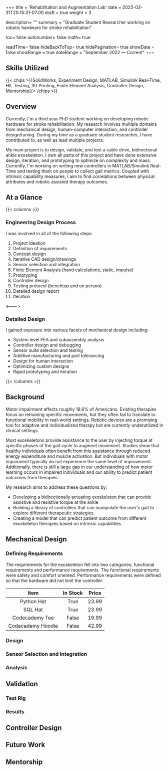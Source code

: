+++
title = 'Rehabilitation and Augmentation Lab'
date = 2025-03-31T20:15:31-07:00
draft = true
weight = 3

description= ""
summary = "Graduate Student Researcher working on robotic hardware for stroke rehabilitation"

toc= false
autonumber= false
math= true

readTime= false
hideBackToTop= true
hidePagination= true
showDate = false
showRange = true
dateRange = "September 2022 — Current"
+++

## Skills Utilized

{{< chips >}}SolidWorks, Experiment Design, MATLAB, Simulink Real-Time, HIL Testing, 3D Printing, Finite Element Analysis, Controller Design, Mentorship{{< /chips >}}

## Overview
Currently, I'm a third year PhD student working on developing robotic hardware for stroke rehabilitation. My research involves multiple domains from mechanical design, human-computer interaction, and controller design/tuning. During my time as a graduate student researcher, I have contributed to, as well as lead multiple projects.

My main project is to design, validate, and test a cable drive, bidirectional ankle exoskeleton. I own all parts of this project and have done extensive design, iteration, and prototyping to optimize on complexity and mass. Currently, I'm working on writing new controllers in MATLAB/Simulink Real-Time and testing them on people to collect gait metrics. Coupled with intrinsic capability measures, I aim to find correlations between physical attributes and robotic assisted therapy outcomes.
## At a Glance
{{< columns >}}

### Engineering Design Process

I was involved in all of the following steps:

1. Project ideation
1. Definition of requirements
1. Concept design
1. Iterative CAD design/drawings
1. Sensor selection and integration
1. Finite Element Analysis (hand calculations, static, impulse)
1. Prototyping
1. Controller design
1. Testing protocol (benchtop and on person)
1. Detailed design report
1. Iteration

<--->

### Detailed Design
I gained exposure into various facets of mechanical design including:

* System level FEA and subassembly analysis
* Controller design and debugging
* Sensor suite selection and testing
* Additive manufacturing and part tolerancing
* Design for human interaction
* Optimizing custom designs
* Rapid prototyping and iteration

{{< /columns >}}

## Background
Motor impairment affects roughly 18.6% of Americans. Existing therapies focus on retraining specific movements, but they often fail to translate to functional mobility in real-world settings. Robotic devices are a promising tool for adaptive and individualized therapy but are currently underutilized in clinical settings. 

Most exoskeletons provide assistance to the user by injecting torque at specific phases of the gait cycle to augment movement. Studies show that healthy individuals often benefit from this assistance through reduced energy expenditure and muscle activation. But individuals with motor impairment typically do not experience the same level of improvement. Additionally, there is still a large gap in our understanding of how motor learning occurs in impaired individuals and our ability to predict patient outcomes from therapies.

My research aims to address these questions by:

* Developing a bidirectionally actuating exoskeleton that can provide assistive and resistive torque at the ankle
* Building a library of controllers that can manipulate the user's gait to explore different therapeutic strategies
* Creating a model that can predict patient outcome from different exoskeleton therapies based on intrinsic capabilities

## Mechanical Design

### Defining Requirements

The requirements for the exoskeleton fell into two categories: functional requirements and performance requirements. The functional requirements were safety and comfort oriented. Performance requirements were defined so that the hardware did not limit the controller.

| Item  | In Stock | Price |
| :---: | :---: | :---: |
| Python Hat        |   True   | 23.99 |
| SQL Hat           |   True   | 23.99 |
| Codecademy Tee    |  False   | 19.99 |
| Codecademy Hoodie |  False   | 42.99 |

### Design

### Sensor Selection and Integration

### Analysis

## Validation

### Test Rig

### Results

## Controller Design

## Future Work

## Mentorship


